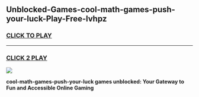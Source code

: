 
## Unblocked-Games-cool-math-games-push-your-luck-Play-Free-lvhpz
<h3>
<a href="https://premium76.site?title=cool-math-games-push-your-luck&ref=23A">CLICK TO PLAY</a></h3>
<hr>

<h3>
<a href="https://premium76.site?title=cool-math-games-push-your-luck&ref=23A">CLICK 2 PLAY</a>
  
</h3>

<a href="https://premium76.site?title=cool-math-games-push-your-luck&ref=23A"><img src="https://clearcache.store/games.png"></a>


**cool-math-games-push-your-luck games unblocked: Your Gateway to Fun and Accessible Online Gaming**
